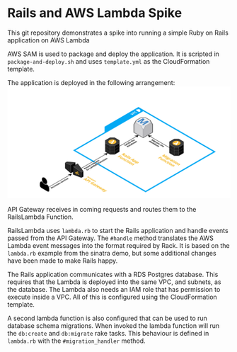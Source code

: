 # Rails and AWS Lambda Spike
This git repository demonstrates a spike into running a simple Ruby on Rails
application on AWS Lambda

AWS SAM is used to package and deploy the application. It is scripted in `package-and-deploy.sh` and uses `template.yml` as the CloudFormation template.

The application is deployed in the following arrangement:
![Component Architecture](components.svg)

API Gateway receives in coming requests and routes them to the RailsLambda Function.

RailsLambda uses `lambda.rb` to start the Rails application and handle events
passed from the API Gateway. The `#handle` method translates the AWS Lambda event
messages into the format required by Rack. It is based on the `lambda.rb`
example from the sinatra demo, but some additional changes have been made to
make Rails happy.

The Rails application communicates with a RDS Postgres database.
This requires that the Lambda is deployed into the same VPC, and subnets, as the database.
The Lambda also needs an IAM role that has permission to execute inside a VPC.
All of this is configured using the CloudFormation template.

A second lambda function is also configured that can be used to run database
schema migrations. When invoked the lambda function will run the `db:create` and
`db:migrate` rake tasks. This behaviour is defined in `lambda.rb` with the
`#migration_handler` method.
